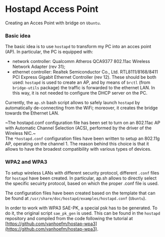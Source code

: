 # Hostapd Access Point
Creating an Acces Point with bridge on `Ubuntu`.

### Basic idea
The basic idea is to use `hostapd` to transform my PC into an acces point (AP).
In particular, the PC is equipped with:
+ network controller: Qualcomm Atheros QCA9377 802.11ac Wireless Network Adapter (rev 31);
+ ethernet controller: Realtek Semiconductor Co., Ltd. RTL8111/8168/8411 PCI Express Gigabit Ethernet Controller (rev 12).
These should be both used: `hostapd` is used to create an AP, and by means of `brctl` (from `bridge-utils` package) the traffic is forwarded to the ethernet LAN. In this way, it is not needed to configure the DHCP server on the PC.

Currently, the `ap.sh` bash script allows to safely launch `hostapd` by automatically de-connecting from the WiFi; moreover, it creates the bridge towards the Ethernet LAN.

~The hostapd.conf configuration file has been set to turn on an 802.11ac AP with Automatic Channel Selection (ACS), performed by the driver of the Wireless NIC.~ <br>
The `*hostapd.conf` configuration files have been written to setup an 802.11g AP, operating on the channel 1. The reason behind this choice is that it allows to have the broadest compatibility with various types of devices.

### WPA2 and WPA3
To setup wireless LANs with different security protocol, different `.conf` files for `hostapd` have been created. In particular, ap.sh allows to directly select the specific secuirty protocol, based on which the proper .conf file is used.

The configuration files have been created based on the template that can be found at `/usr/share/doc/hostapd/examples/hostapd.conf` (`Ubuntu`).

In order to work with WPA3 SAE-PK, a special psk has to be generated. To do it, the original script `sae_pk_gen` is used. This can be found in the `hostapd` repository and compiled from the code following the tutorial at [https://github.com/vanhoefm/hostap-wpa3](https://github.com/vanhoefm/hostap-wpa3).
